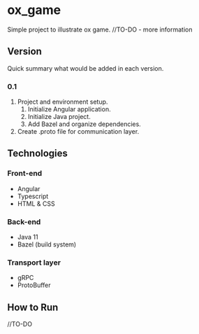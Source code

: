 # ox_game

Simple project to illustrate ox game. 
//TO-DO - more information

## Version

Quick summary what would be added in each version.

### 0.1
1. Project and environment setup.
    1. Initialize Angular application.
    2. Initialize Java project.
    3. Add Bazel and organize dependencies.
2. Create .proto file for communication layer.

## Technologies

### Front-end
- Angular
- Typescript
- HTML & CSS

### Back-end
- Java 11
- Bazel (build system)

### Transport layer
- gRPC
- ProtoBuffer

## How to Run

//TO-DO